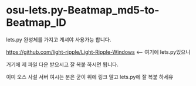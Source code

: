 # osu-lets.py-Beatmap_md5-to-Beatmap_ID

lets.py 완성체를 가지고 계셔야 사용가능 합니다.

https://github.com/light-ripple/Light-Ripple-Windows <-- 여기에 lets.py있으니

거기에 제 파일 다운 받으시고 잘 복붙 하시면 됩니다.

이미 오스 사설 서버 여시는 분은 굳이 위에 링크 말고 lets.py에 잘 복붙 하세유
